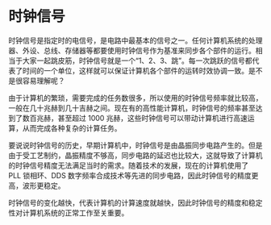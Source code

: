 # 时钟信号
时钟信号是指定时的电信号，是电路中最基本的信号之一。任何计算机系统的处理器、外设、总线、存储器等都要使用时钟信号作为基准来同步各个部件的运行。相当于大家一起跳皮筋，时钟信号就是一个“1、2、3、跳”。每一次跳跃的信号都代表了时间的一个单位，这样就可以保证计算机各个部件的运转时效协调一致。是不是很容易理解呢？

由于计算机的繁琐，需要完成的任务数很多，所以使用的时钟信号频率就比较高，一般在几十兆赫到几十吉赫之间。现在有的高性能计算机，时钟信号的频率甚至达到了数百兆赫，甚至超过 1000 兆赫，这些时钟信号可以带动计算机进行高速运算，从而完成各种复杂的计算任务。

要说说时钟信号的历史，早期计算机中，时钟信号是由晶振同步电路产生的。但是由于受工艺制约，晶振精度不够高，同步电路的延迟也比较大，这就导致了计算机的时钟信号精度无法满足当时的需求。随着技术的发展，现在的计算机使用了 PLL 锁相环、DDS 数字频率合成技术等先进的同步电路，因此时钟信号的精度更高，波形更稳定。

时钟信号的变化越快，代表计算机的计算速度就越快，因此时钟信号的精度和稳定性对计算机系统的正常工作至关重要。